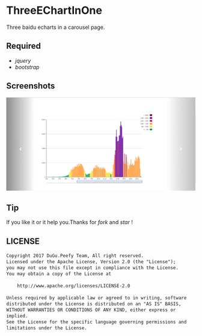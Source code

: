 # ThreeEChartInOne

Three baidu echarts in a carousel page.

## Required 

* *jquery*
* *bootstrap*

## Screenshots

<img src="https://github.com/Peefy/ThreeEChartInOne/blob/master/images/1.png"/>

## Tip

If you like it or it help you.Thanks for *fork* and *star* !

## LICENSE

```
Copyright 2017 DuGu.Peefy Team, All right reserved.
Licensed under the Apache License, Version 2.0 (the "License");
you may not use this file except in compliance with the License.
You may obtain a copy of the License at

    http://www.apache.org/licenses/LICENSE-2.0

Unless required by applicable law or agreed to in writing, software
distributed under the License is distributed on an "AS IS" BASIS,
WITHOUT WARRANTIES OR CONDITIONS OF ANY KIND, either express or implied.
See the License for the specific language governing permissions and
limitations under the License.
```
